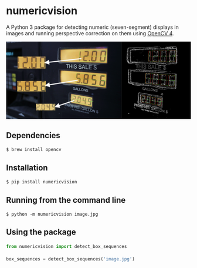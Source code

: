 # numericvision

A Python 3 package for detecting numeric (seven-segment) displays in images and running perspective correction on them
using [OpenCV 4](https://opencv.org).

![Demo](tests/demo.png)

## Dependencies

```
$ brew install opencv
```

## Installation

```
$ pip install numericvision
```

## Running from the command line

```
$ python -m numericvision image.jpg
```

## Using the package

```python
from numericvision import detect_box_sequences

box_sequences = detect_box_sequences('image.jpg')
```
